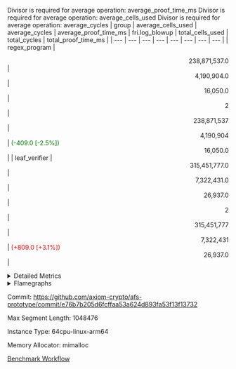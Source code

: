 Divisor is required for average operation: average_proof_time_ms
Divisor is required for average operation: average_cells_used
Divisor is required for average operation: average_cycles
| group | average_cells_used | average_cycles | average_proof_time_ms | fri.log_blowup | total_cells_used | total_cycles | total_proof_time_ms |
| --- | --- | --- | --- | --- | --- | --- | --- |
| regex_program | <div style='text-align: right'>238,871,537.0</div>  | <div style='text-align: right'>4,190,904.0</div>  | <div style='text-align: right'>16,050.0</div>  | <div style='text-align: right'>2</div>  | <div style='text-align: right'>238,871,537</div>  | <div style='text-align: right'>4,190,904</div>  | <span style="color: green">(-409.0 [-2.5%])</span> <div style='text-align: right'>16,050.0</div>  |
| leaf_verifier | <div style='text-align: right'>315,451,777.0</div>  | <div style='text-align: right'>7,322,431.0</div>  | <div style='text-align: right'>26,937.0</div>  | <div style='text-align: right'>2</div>  | <div style='text-align: right'>315,451,777</div>  | <div style='text-align: right'>7,322,431</div>  | <span style="color: red">(+809.0 [+3.1%])</span> <div style='text-align: right'>26,937.0</div>  |


<details>
<summary>Detailed Metrics</summary>

| commit_exe_time_ms | execute_and_trace_gen_time_ms | execute_time_ms | fri.log_blowup | keygen_time_ms |
| --- | --- | --- | --- | --- |
| <span style="color: green">(-6.0 [-12.2%])</span> <div style='text-align: right'>43.0</div>  | <span style="color: green">(-5.0 [-0.1%])</span> <div style='text-align: right'>7,541.0</div>  | <span style="color: green">(-12.0 [-0.2%])</span> <div style='text-align: right'>4,858.0</div>  | <div style='text-align: right'>2</div>  | <span style="color: green">(-484.0 [-0.6%])</span> <div style='text-align: right'>74,499.0</div>  |

| air_name | constraints | interactions | quotient_deg |
| --- | --- | --- | --- |
| ProgramAir | <div style='text-align: right'>4</div>  | <div style='text-align: right'>1</div>  | <div style='text-align: right'>1</div>  |
| VmConnectorAir | <div style='text-align: right'>9</div>  | <div style='text-align: right'>3</div>  | <div style='text-align: right'>4</div>  |
| PersistentBoundaryAir<8> | <div style='text-align: right'>6</div>  | <div style='text-align: right'>3</div>  | <div style='text-align: right'>2</div>  |
| MemoryMerkleAir<8> | <div style='text-align: right'>40</div>  | <div style='text-align: right'>4</div>  | <div style='text-align: right'>2</div>  |
| AccessAdapterAir<2> | <div style='text-align: right'>14</div>  | <div style='text-align: right'>5</div>  | <div style='text-align: right'>4</div>  |
| AccessAdapterAir<4> | <div style='text-align: right'>14</div>  | <div style='text-align: right'>5</div>  | <div style='text-align: right'>4</div>  |
| AccessAdapterAir<8> | <div style='text-align: right'>14</div>  | <div style='text-align: right'>5</div>  | <div style='text-align: right'>4</div>  |
| AccessAdapterAir<16> | <div style='text-align: right'>14</div>  | <div style='text-align: right'>5</div>  | <div style='text-align: right'>2</div>  |
| AccessAdapterAir<32> | <div style='text-align: right'>14</div>  | <div style='text-align: right'>5</div>  | <div style='text-align: right'>2</div>  |
| AccessAdapterAir<64> | <div style='text-align: right'>14</div>  | <div style='text-align: right'>5</div>  | <div style='text-align: right'>2</div>  |
| KeccakVmAir | <div style='text-align: right'>4,571</div>  | <div style='text-align: right'>321</div>  | <div style='text-align: right'>2</div>  |
| VmAirWrapper<Rv32HintStoreAdapterAir, Rv32HintStoreCoreAir> | <div style='text-align: right'>17</div>  | <div style='text-align: right'>15</div>  | <div style='text-align: right'>2</div>  |
| VmAirWrapper<Rv32MultAdapterAir, DivRemCoreAir<4, 8> | <div style='text-align: right'>88</div>  | <div style='text-align: right'>25</div>  | <div style='text-align: right'>2</div>  |
| VmAirWrapper<Rv32MultAdapterAir, MulHCoreAir<4, 8> | <div style='text-align: right'>38</div>  | <div style='text-align: right'>24</div>  | <div style='text-align: right'>2</div>  |
| VmAirWrapper<Rv32MultAdapterAir, MultiplicationCoreAir<4, 8> | <div style='text-align: right'>26</div>  | <div style='text-align: right'>19</div>  | <div style='text-align: right'>2</div>  |
| RangeTupleCheckerAir<2> | <div style='text-align: right'>4</div>  | <div style='text-align: right'>1</div>  | <div style='text-align: right'>1</div>  |
| VmAirWrapper<Rv32RdWriteAdapterAir, Rv32AuipcCoreAir> | <div style='text-align: right'>15</div>  | <div style='text-align: right'>11</div>  | <div style='text-align: right'>2</div>  |
| VmAirWrapper<Rv32JalrAdapterAir, Rv32JalrCoreAir> | <div style='text-align: right'>20</div>  | <div style='text-align: right'>16</div>  | <div style='text-align: right'>2</div>  |
| VmAirWrapper<Rv32CondRdWriteAdapterAir, Rv32JalLuiCoreAir> | <div style='text-align: right'>22</div>  | <div style='text-align: right'>10</div>  | <div style='text-align: right'>2</div>  |
| VmAirWrapper<Rv32BranchAdapterAir, BranchLessThanCoreAir<4, 8> | <div style='text-align: right'>41</div>  | <div style='text-align: right'>13</div>  | <div style='text-align: right'>2</div>  |
| VmAirWrapper<Rv32BranchAdapterAir, BranchEqualCoreAir<4> | <div style='text-align: right'>25</div>  | <div style='text-align: right'>11</div>  | <div style='text-align: right'>2</div>  |
| VmAirWrapper<Rv32LoadStoreAdapterAir, LoadSignExtendCoreAir<4, 8> | <div style='text-align: right'>33</div>  | <div style='text-align: right'>18</div>  | <div style='text-align: right'>2</div>  |
| VmAirWrapper<Rv32LoadStoreAdapterAir, LoadStoreCoreAir<4> | <div style='text-align: right'>38</div>  | <div style='text-align: right'>17</div>  | <div style='text-align: right'>2</div>  |
| VmAirWrapper<Rv32BaseAluAdapterAir, ShiftCoreAir<4, 8> | <div style='text-align: right'>90</div>  | <div style='text-align: right'>23</div>  | <div style='text-align: right'>2</div>  |
| VmAirWrapper<Rv32BaseAluAdapterAir, LessThanCoreAir<4, 8> | <div style='text-align: right'>39</div>  | <div style='text-align: right'>17</div>  | <div style='text-align: right'>2</div>  |
| VmAirWrapper<Rv32BaseAluAdapterAir, BaseAluCoreAir<4, 8> | <div style='text-align: right'>43</div>  | <div style='text-align: right'>19</div>  | <div style='text-align: right'>2</div>  |
| BitwiseOperationLookupAir<8> | <div style='text-align: right'>4</div>  | <div style='text-align: right'>2</div>  | <div style='text-align: right'>2</div>  |
| PhantomAir | <div style='text-align: right'>5</div>  | <div style='text-align: right'>3</div>  | <div style='text-align: right'>4</div>  |
| Poseidon2VmAir<BabyBearParameters> | <div style='text-align: right'>525</div>  | <div style='text-align: right'>32</div>  | <div style='text-align: right'>4</div>  |
| VariableRangeCheckerAir | <div style='text-align: right'>4</div>  | <div style='text-align: right'>1</div>  | <div style='text-align: right'>1</div>  |
| VmAirWrapper<NativeAdapterAir<2, 0>, PublicValuesCoreAir> | <div style='text-align: right'>23</div>  | <div style='text-align: right'>11</div>  | <div style='text-align: right'>4</div>  |
| VolatileBoundaryAir | <div style='text-align: right'>16</div>  | <div style='text-align: right'>4</div>  | <div style='text-align: right'>4</div>  |
| FriReducedOpeningAir | <div style='text-align: right'>59</div>  | <div style='text-align: right'>35</div>  | <div style='text-align: right'>4</div>  |
| VmAirWrapper<NativeVectorizedAdapterAir<4>, FieldExtensionCoreAir> | <div style='text-align: right'>23</div>  | <div style='text-align: right'>15</div>  | <div style='text-align: right'>4</div>  |
| VmAirWrapper<NativeAdapterAir<2, 1>, FieldArithmeticCoreAir> | <div style='text-align: right'>23</div>  | <div style='text-align: right'>15</div>  | <div style='text-align: right'>4</div>  |
| VmAirWrapper<JalNativeAdapterAir, JalCoreAir> | <div style='text-align: right'>6</div>  | <div style='text-align: right'>7</div>  | <div style='text-align: right'>4</div>  |
| VmAirWrapper<BranchNativeAdapterAir, BranchEqualCoreAir<1> | <div style='text-align: right'>23</div>  | <div style='text-align: right'>11</div>  | <div style='text-align: right'>2</div>  |
| VmAirWrapper<NativeLoadStoreAdapterAir<1>, NativeLoadStoreCoreAir<1> | <div style='text-align: right'>31</div>  | <div style='text-align: right'>19</div>  | <div style='text-align: right'>4</div>  |

| group | segment | stark_prove_excluding_trace_time_ms | total_cells | total_cells_used | total_cycles | trace_gen_time_ms |
| --- | --- | --- | --- | --- | --- | --- |
| regex_program | 0 | <span style="color: green">(-409.0 [-2.5%])</span> <div style='text-align: right'>16,050.0</div>  | <div style='text-align: right'>791,770,496</div>  | <div style='text-align: right'>238,871,537</div>  | <div style='text-align: right'>4,190,904</div>  | <span style="color: red">(+41.0 [+1.5%])</span> <div style='text-align: right'>2,721.0</div>  |

| group | chip_name | segment | rows_used |
| --- | --- | --- | --- |
| regex_program | ProgramChip | 0 | <div style='text-align: right'>89,914</div>  |
| regex_program | VmConnectorAir | 0 | <div style='text-align: right'>2</div>  |
| regex_program | Boundary | 0 | <div style='text-align: right'>69,164</div>  |
| regex_program | Merkle | 0 | <div style='text-align: right'>70,468</div>  |
| regex_program | AccessAdapter<2> | 0 | <div style='text-align: right'>42</div>  |
| regex_program | AccessAdapter<4> | 0 | <div style='text-align: right'>22</div>  |
| regex_program | AccessAdapter<8> | 0 | <div style='text-align: right'>69,164</div>  |
| regex_program | KeccakVmAir | 0 | <div style='text-align: right'>24</div>  |
| regex_program | <Rv32HintStoreAdapterAir,Rv32HintStoreCoreAir> | 0 | <div style='text-align: right'>12,767</div>  |
| regex_program | <Rv32MultAdapterAir,DivRemCoreAir<4, 8>> | 0 | <div style='text-align: right'>114</div>  |
| regex_program | <Rv32MultAdapterAir,MulHCoreAir<4, 8>> | 0 | <div style='text-align: right'>244</div>  |
| regex_program | <Rv32MultAdapterAir,MultiplicationCoreAir<4, 8>> | 0 | <div style='text-align: right'>52,087</div>  |
| regex_program | RangeTupleCheckerAir<2> | 0 | <div style='text-align: right'>524,288</div>  |
| regex_program | <Rv32RdWriteAdapterAir,Rv32AuipcCoreAir> | 0 | <div style='text-align: right'>39,557</div>  |
| regex_program | <Rv32JalrAdapterAir,Rv32JalrCoreAir> | 0 | <div style='text-align: right'>130,444</div>  |
| regex_program | <Rv32CondRdWriteAdapterAir,Rv32JalLuiCoreAir> | 0 | <div style='text-align: right'>106,072</div>  |
| regex_program | <Rv32BranchAdapterAir,BranchLessThanCoreAir<4, 8>> | 0 | <div style='text-align: right'>198,078</div>  |
| regex_program | <Rv32BranchAdapterAir,BranchEqualCoreAir<4>> | 0 | <div style='text-align: right'>282,074</div>  |
| regex_program | <Rv32LoadStoreAdapterAir,LoadSignExtendCoreAir<4, 8>> | 0 | <div style='text-align: right'>687</div>  |
| regex_program | <Rv32LoadStoreAdapterAir,LoadStoreCoreAir<4>> | 0 | <div style='text-align: right'>1,961,387</div>  |
| regex_program | <Rv32BaseAluAdapterAir,ShiftCoreAir<4, 8>> | 0 | <div style='text-align: right'>218,625</div>  |
| regex_program | <Rv32BaseAluAdapterAir,LessThanCoreAir<4, 8>> | 0 | <div style='text-align: right'>38,005</div>  |
| regex_program | <Rv32BaseAluAdapterAir,BaseAluCoreAir<4, 8>> | 0 | <div style='text-align: right'>1,150,473</div>  |
| regex_program | BitwiseOperationLookupAir<8> | 0 | <div style='text-align: right'>65,536</div>  |
| regex_program | PhantomAir | 0 | <div style='text-align: right'>289</div>  |
| regex_program | Poseidon2VmAir<BabyBearParameters> | 0 | <div style='text-align: right'>139,632</div>  |
| regex_program | VariableRangeCheckerAir | 0 | <div style='text-align: right'>262,144</div>  |

| group | dsl_ir | opcode | segment | frequency |
| --- | --- | --- | --- | --- |
| regex_program |  | ADD | 0 | <div style='text-align: right'>1,008,001</div>  |
| regex_program |  | AND | 0 | <div style='text-align: right'>66,789</div>  |
| regex_program |  | AUIPC | 0 | <div style='text-align: right'>39,557</div>  |
| regex_program |  | BEQ | 0 | <div style='text-align: right'>178,501</div>  |
| regex_program |  | BGE | 0 | <div style='text-align: right'>294</div>  |
| regex_program |  | BGEU | 0 | <div style='text-align: right'>121,597</div>  |
| regex_program |  | BLT | 0 | <div style='text-align: right'>5,141</div>  |
| regex_program |  | BLTU | 0 | <div style='text-align: right'>71,046</div>  |
| regex_program |  | BNE | 0 | <div style='text-align: right'>103,573</div>  |
| regex_program |  | DIVU | 0 | <div style='text-align: right'>114</div>  |
| regex_program |  | HINT_STOREW | 0 | <div style='text-align: right'>12,767</div>  |
| regex_program |  | JAL | 0 | <div style='text-align: right'>61,576</div>  |
| regex_program |  | JALR | 0 | <div style='text-align: right'>130,444</div>  |
| regex_program |  | KECCAK256 | 0 | <div style='text-align: right'>1</div>  |
| regex_program |  | LOADB | 0 | <div style='text-align: right'>679</div>  |
| regex_program |  | LOADBU | 0 | <div style='text-align: right'>27,294</div>  |
| regex_program |  | LOADH | 0 | <div style='text-align: right'>8</div>  |
| regex_program |  | LOADHU | 0 | <div style='text-align: right'>95</div>  |
| regex_program |  | LOADW | 0 | <div style='text-align: right'>1,142,838</div>  |
| regex_program |  | LUI | 0 | <div style='text-align: right'>44,496</div>  |
| regex_program |  | MUL | 0 | <div style='text-align: right'>52,087</div>  |
| regex_program |  | MULHU | 0 | <div style='text-align: right'>244</div>  |
| regex_program |  | OR | 0 | <div style='text-align: right'>23,536</div>  |
| regex_program |  | PHANTOM | 0 | <div style='text-align: right'>289</div>  |
| regex_program |  | SLL | 0 | <div style='text-align: right'>213,542</div>  |
| regex_program |  | SLT | 0 | <div style='text-align: right'>5</div>  |
| regex_program |  | SLTU | 0 | <div style='text-align: right'>38,000</div>  |
| regex_program |  | SRA | 0 | <div style='text-align: right'>1</div>  |
| regex_program |  | SRL | 0 | <div style='text-align: right'>5,082</div>  |
| regex_program |  | STOREB | 0 | <div style='text-align: right'>12,721</div>  |
| regex_program |  | STOREH | 0 | <div style='text-align: right'>10,074</div>  |
| regex_program |  | STOREW | 0 | <div style='text-align: right'>768,365</div>  |
| regex_program |  | SUB | 0 | <div style='text-align: right'>42,583</div>  |
| regex_program |  | XOR | 0 | <div style='text-align: right'>9,564</div>  |

| group | air_name | dsl_ir | opcode | segment | cells_used |
| --- | --- | --- | --- | --- | --- |
| regex_program | <Rv32BaseAluAdapterAir,BaseAluCoreAir<4, 8>> |  | ADD | 0 | <div style='text-align: right'>36,288,036</div>  |
| regex_program | AccessAdapter<8> |  | ADD | 0 | <div style='text-align: right'>102</div>  |
| regex_program | Boundary |  | ADD | 0 | <div style='text-align: right'>240</div>  |
| regex_program | Merkle |  | ADD | 0 | <div style='text-align: right'>128</div>  |
| regex_program | <Rv32BaseAluAdapterAir,BaseAluCoreAir<4, 8>> |  | AND | 0 | <div style='text-align: right'>2,404,404</div>  |
| regex_program | <Rv32RdWriteAdapterAir,Rv32AuipcCoreAir> |  | AUIPC | 0 | <div style='text-align: right'>830,697</div>  |
| regex_program | AccessAdapter<8> |  | AUIPC | 0 | <div style='text-align: right'>34</div>  |
| regex_program | Boundary |  | AUIPC | 0 | <div style='text-align: right'>80</div>  |
| regex_program | Merkle |  | AUIPC | 0 | <div style='text-align: right'>3,456</div>  |
| regex_program | <Rv32BranchAdapterAir,BranchEqualCoreAir<4>> |  | BEQ | 0 | <div style='text-align: right'>4,641,026</div>  |
| regex_program | <Rv32BranchAdapterAir,BranchLessThanCoreAir<4, 8>> |  | BGE | 0 | <div style='text-align: right'>9,408</div>  |
| regex_program | <Rv32BranchAdapterAir,BranchLessThanCoreAir<4, 8>> |  | BGEU | 0 | <div style='text-align: right'>3,891,104</div>  |
| regex_program | <Rv32BranchAdapterAir,BranchLessThanCoreAir<4, 8>> |  | BLT | 0 | <div style='text-align: right'>164,512</div>  |
| regex_program | <Rv32BranchAdapterAir,BranchLessThanCoreAir<4, 8>> |  | BLTU | 0 | <div style='text-align: right'>2,273,472</div>  |
| regex_program | <Rv32BranchAdapterAir,BranchEqualCoreAir<4>> |  | BNE | 0 | <div style='text-align: right'>2,692,898</div>  |
| regex_program | <Rv32MultAdapterAir,DivRemCoreAir<4, 8>> |  | DIVU | 0 | <div style='text-align: right'>6,498</div>  |
| regex_program | <Rv32HintStoreAdapterAir,Rv32HintStoreCoreAir> |  | HINT_STOREW | 0 | <div style='text-align: right'>331,942</div>  |
| regex_program | AccessAdapter<8> |  | HINT_STOREW | 0 | <div style='text-align: right'>108,528</div>  |
| regex_program | Boundary |  | HINT_STOREW | 0 | <div style='text-align: right'>255,360</div>  |
| regex_program | Merkle |  | HINT_STOREW | 0 | <div style='text-align: right'>408,576</div>  |
| regex_program | <Rv32CondRdWriteAdapterAir,Rv32JalLuiCoreAir> |  | JAL | 0 | <div style='text-align: right'>1,108,368</div>  |
| regex_program | <Rv32JalrAdapterAir,Rv32JalrCoreAir> |  | JALR | 0 | <div style='text-align: right'>3,652,432</div>  |
| regex_program | AccessAdapter<2> |  | KECCAK256 | 0 | <div style='text-align: right'>231</div>  |
| regex_program | AccessAdapter<4> |  | KECCAK256 | 0 | <div style='text-align: right'>143</div>  |
| regex_program | KeccakVmAir |  | KECCAK256 | 0 | <div style='text-align: right'>75,936</div>  |
| regex_program | <Rv32LoadStoreAdapterAir,LoadSignExtendCoreAir<4, 8>> |  | LOADB | 0 | <div style='text-align: right'>23,765</div>  |
| regex_program | AccessAdapter<8> |  | LOADB | 0 | <div style='text-align: right'>17</div>  |
| regex_program | Boundary |  | LOADB | 0 | <div style='text-align: right'>40</div>  |
| regex_program | <Rv32LoadStoreAdapterAir,LoadStoreCoreAir<4>> |  | LOADBU | 0 | <div style='text-align: right'>1,091,760</div>  |
| regex_program | AccessAdapter<8> |  | LOADBU | 0 | <div style='text-align: right'>187</div>  |
| regex_program | Boundary |  | LOADBU | 0 | <div style='text-align: right'>440</div>  |
| regex_program | Merkle |  | LOADBU | 0 | <div style='text-align: right'>2,624</div>  |
| regex_program | <Rv32LoadStoreAdapterAir,LoadSignExtendCoreAir<4, 8>> |  | LOADH | 0 | <div style='text-align: right'>280</div>  |
| regex_program | <Rv32LoadStoreAdapterAir,LoadStoreCoreAir<4>> |  | LOADHU | 0 | <div style='text-align: right'>3,800</div>  |
| regex_program | <Rv32LoadStoreAdapterAir,LoadStoreCoreAir<4>> |  | LOADW | 0 | <div style='text-align: right'>45,713,520</div>  |
| regex_program | AccessAdapter<8> |  | LOADW | 0 | <div style='text-align: right'>3,026</div>  |
| regex_program | Boundary |  | LOADW | 0 | <div style='text-align: right'>7,120</div>  |
| regex_program | Merkle |  | LOADW | 0 | <div style='text-align: right'>26,624</div>  |
| regex_program | <Rv32CondRdWriteAdapterAir,Rv32JalLuiCoreAir> |  | LUI | 0 | <div style='text-align: right'>800,928</div>  |
| regex_program | AccessAdapter<8> |  | LUI | 0 | <div style='text-align: right'>17</div>  |
| regex_program | Boundary |  | LUI | 0 | <div style='text-align: right'>40</div>  |
| regex_program | Merkle |  | LUI | 0 | <div style='text-align: right'>64</div>  |
| regex_program | <Rv32MultAdapterAir,MultiplicationCoreAir<4, 8>> |  | MUL | 0 | <div style='text-align: right'>1,614,697</div>  |
| regex_program | <Rv32MultAdapterAir,MulHCoreAir<4, 8>> |  | MULHU | 0 | <div style='text-align: right'>9,516</div>  |
| regex_program | <Rv32BaseAluAdapterAir,BaseAluCoreAir<4, 8>> |  | OR | 0 | <div style='text-align: right'>847,296</div>  |
| regex_program | PhantomAir |  | PHANTOM | 0 | <div style='text-align: right'>1,734</div>  |
| regex_program | <Rv32BaseAluAdapterAir,ShiftCoreAir<4, 8>> |  | SLL | 0 | <div style='text-align: right'>11,317,726</div>  |
| regex_program | <Rv32BaseAluAdapterAir,LessThanCoreAir<4, 8>> |  | SLT | 0 | <div style='text-align: right'>185</div>  |
| regex_program | <Rv32BaseAluAdapterAir,LessThanCoreAir<4, 8>> |  | SLTU | 0 | <div style='text-align: right'>1,406,000</div>  |
| regex_program | AccessAdapter<8> |  | SLTU | 0 | <div style='text-align: right'>17</div>  |
| regex_program | Boundary |  | SLTU | 0 | <div style='text-align: right'>40</div>  |
| regex_program | <Rv32BaseAluAdapterAir,ShiftCoreAir<4, 8>> |  | SRA | 0 | <div style='text-align: right'>53</div>  |
| regex_program | <Rv32BaseAluAdapterAir,ShiftCoreAir<4, 8>> |  | SRL | 0 | <div style='text-align: right'>269,346</div>  |
| regex_program | <Rv32LoadStoreAdapterAir,LoadStoreCoreAir<4>> |  | STOREB | 0 | <div style='text-align: right'>508,840</div>  |
| regex_program | AccessAdapter<8> |  | STOREB | 0 | <div style='text-align: right'>1,105</div>  |
| regex_program | Boundary |  | STOREB | 0 | <div style='text-align: right'>2,600</div>  |
| regex_program | Merkle |  | STOREB | 0 | <div style='text-align: right'>9,088</div>  |
| regex_program | <Rv32LoadStoreAdapterAir,LoadStoreCoreAir<4>> |  | STOREH | 0 | <div style='text-align: right'>402,960</div>  |
| regex_program | AccessAdapter<8> |  | STOREH | 0 | <div style='text-align: right'>85,221</div>  |
| regex_program | Boundary |  | STOREH | 0 | <div style='text-align: right'>200,520</div>  |
| regex_program | Merkle |  | STOREH | 0 | <div style='text-align: right'>321,600</div>  |
| regex_program | <Rv32LoadStoreAdapterAir,LoadStoreCoreAir<4>> |  | STOREW | 0 | <div style='text-align: right'>30,734,600</div>  |
| regex_program | AccessAdapter<8> |  | STOREW | 0 | <div style='text-align: right'>389,640</div>  |
| regex_program | Boundary |  | STOREW | 0 | <div style='text-align: right'>916,800</div>  |
| regex_program | Merkle |  | STOREW | 0 | <div style='text-align: right'>1,482,752</div>  |
| regex_program | <Rv32BaseAluAdapterAir,BaseAluCoreAir<4, 8>> |  | SUB | 0 | <div style='text-align: right'>1,532,988</div>  |
| regex_program | <Rv32BaseAluAdapterAir,BaseAluCoreAir<4, 8>> |  | XOR | 0 | <div style='text-align: right'>344,304</div>  |

| group | average_cells_used | average_cycles | average_proof_time_ms | execute_time_ms | fri.log_blowup | num_segments_or_nodes | total_cells_used | total_cycles | total_proof_time_ms |
| --- | --- | --- | --- | --- | --- | --- | --- | --- | --- |
| regex_program | <div style='text-align: right'>238,871,537.0</div>  | <div style='text-align: right'>4,190,904.0</div>  | <div style='text-align: right'>16,050.0</div>  | <span style="color: green">(-9.0 [-0.2%])</span> <div style='text-align: right'>4,822.0</div>  | <div style='text-align: right'>2</div>  | <div style='text-align: right'>1</div>  | <div style='text-align: right'>238,871,537</div>  | <div style='text-align: right'>4,190,904</div>  | <span style="color: green">(-409.0 [-2.5%])</span> <div style='text-align: right'>16,050.0</div>  |
| leaf_verifier | <div style='text-align: right'>315,451,777.0</div>  | <div style='text-align: right'>7,322,431.0</div>  | <div style='text-align: right'>26,937.0</div>  |  | <div style='text-align: right'>2</div>  | <div style='text-align: right'>1</div>  | <div style='text-align: right'>315,451,777</div>  | <div style='text-align: right'>7,322,431</div>  | <span style="color: red">(+809.0 [+3.1%])</span> <div style='text-align: right'>26,937.0</div>  |

| group | air_name | segment | cells | main_cols | perm_cols | prep_cols | rows |
| --- | --- | --- | --- | --- | --- | --- | --- |
| regex_program | ProgramAir | 0 | <div style='text-align: right'>2,359,296</div>  | <div style='text-align: right'>10</div>  | <div style='text-align: right'>8</div>  |  | <div style='text-align: right'>131,072</div>  |
| regex_program | VmConnectorAir | 0 | <div style='text-align: right'>32</div>  | <div style='text-align: right'>4</div>  | <div style='text-align: right'>12</div>  | <div style='text-align: right'>1</div>  | <div style='text-align: right'>2</div>  |
| regex_program | PersistentBoundaryAir<8> | 0 | <div style='text-align: right'>4,194,304</div>  | <div style='text-align: right'>20</div>  | <div style='text-align: right'>12</div>  |  | <div style='text-align: right'>131,072</div>  |
| regex_program | MemoryMerkleAir<8> | 0 | <div style='text-align: right'>6,815,744</div>  | <div style='text-align: right'>32</div>  | <div style='text-align: right'>20</div>  |  | <div style='text-align: right'>131,072</div>  |
| regex_program | AccessAdapterAir<2> | 0 | <div style='text-align: right'>2,240</div>  | <div style='text-align: right'>11</div>  | <div style='text-align: right'>24</div>  |  | <div style='text-align: right'>64</div>  |
| regex_program | AccessAdapterAir<4> | 0 | <div style='text-align: right'>1,184</div>  | <div style='text-align: right'>13</div>  | <div style='text-align: right'>24</div>  |  | <div style='text-align: right'>32</div>  |
| regex_program | AccessAdapterAir<8> | 0 | <div style='text-align: right'>5,373,952</div>  | <div style='text-align: right'>17</div>  | <div style='text-align: right'>24</div>  |  | <div style='text-align: right'>131,072</div>  |
| regex_program | KeccakVmAir | 0 | <div style='text-align: right'>142,464</div>  | <div style='text-align: right'>3,164</div>  | <div style='text-align: right'>1,288</div>  |  | <div style='text-align: right'>32</div>  |
| regex_program | VmAirWrapper<Rv32HintStoreAdapterAir, Rv32HintStoreCoreAir> | 0 | <div style='text-align: right'>1,015,808</div>  | <div style='text-align: right'>26</div>  | <div style='text-align: right'>36</div>  |  | <div style='text-align: right'>16,384</div>  |
| regex_program | VmAirWrapper<Rv32MultAdapterAir, DivRemCoreAir<4, 8> | 0 | <div style='text-align: right'>20,608</div>  | <div style='text-align: right'>57</div>  | <div style='text-align: right'>104</div>  |  | <div style='text-align: right'>128</div>  |
| regex_program | VmAirWrapper<Rv32MultAdapterAir, MulHCoreAir<4, 8> | 0 | <div style='text-align: right'>35,584</div>  | <div style='text-align: right'>39</div>  | <div style='text-align: right'>100</div>  |  | <div style='text-align: right'>256</div>  |
| regex_program | VmAirWrapper<Rv32MultAdapterAir, MultiplicationCoreAir<4, 8> | 0 | <div style='text-align: right'>7,274,496</div>  | <div style='text-align: right'>31</div>  | <div style='text-align: right'>80</div>  |  | <div style='text-align: right'>65,536</div>  |
| regex_program | RangeTupleCheckerAir<2> | 0 | <div style='text-align: right'>4,718,592</div>  | <div style='text-align: right'>1</div>  | <div style='text-align: right'>8</div>  | <div style='text-align: right'>2</div>  | <div style='text-align: right'>524,288</div>  |
| regex_program | VmAirWrapper<Rv32RdWriteAdapterAir, Rv32AuipcCoreAir> | 0 | <div style='text-align: right'>3,211,264</div>  | <div style='text-align: right'>21</div>  | <div style='text-align: right'>28</div>  |  | <div style='text-align: right'>65,536</div>  |
| regex_program | VmAirWrapper<Rv32JalrAdapterAir, Rv32JalrCoreAir> | 0 | <div style='text-align: right'>8,388,608</div>  | <div style='text-align: right'>28</div>  | <div style='text-align: right'>36</div>  |  | <div style='text-align: right'>131,072</div>  |
| regex_program | VmAirWrapper<Rv32CondRdWriteAdapterAir, Rv32JalLuiCoreAir> | 0 | <div style='text-align: right'>8,126,464</div>  | <div style='text-align: right'>18</div>  | <div style='text-align: right'>44</div>  |  | <div style='text-align: right'>131,072</div>  |
| regex_program | VmAirWrapper<Rv32BranchAdapterAir, BranchLessThanCoreAir<4, 8> | 0 | <div style='text-align: right'>23,068,672</div>  | <div style='text-align: right'>32</div>  | <div style='text-align: right'>56</div>  |  | <div style='text-align: right'>262,144</div>  |
| regex_program | VmAirWrapper<Rv32BranchAdapterAir, BranchEqualCoreAir<4> | 0 | <div style='text-align: right'>38,797,312</div>  | <div style='text-align: right'>26</div>  | <div style='text-align: right'>48</div>  |  | <div style='text-align: right'>524,288</div>  |
| regex_program | VmAirWrapper<Rv32LoadStoreAdapterAir, LoadSignExtendCoreAir<4, 8> | 0 | <div style='text-align: right'>113,664</div>  | <div style='text-align: right'>35</div>  | <div style='text-align: right'>76</div>  |  | <div style='text-align: right'>1,024</div>  |
| regex_program | VmAirWrapper<Rv32LoadStoreAdapterAir, LoadStoreCoreAir<4> | 0 | <div style='text-align: right'>234,881,024</div>  | <div style='text-align: right'>40</div>  | <div style='text-align: right'>72</div>  |  | <div style='text-align: right'>2,097,152</div>  |
| regex_program | VmAirWrapper<Rv32BaseAluAdapterAir, ShiftCoreAir<4, 8> | 0 | <div style='text-align: right'>27,525,120</div>  | <div style='text-align: right'>53</div>  | <div style='text-align: right'>52</div>  |  | <div style='text-align: right'>262,144</div>  |
| regex_program | VmAirWrapper<Rv32BaseAluAdapterAir, LessThanCoreAir<4, 8> | 0 | <div style='text-align: right'>5,046,272</div>  | <div style='text-align: right'>37</div>  | <div style='text-align: right'>40</div>  |  | <div style='text-align: right'>65,536</div>  |
| regex_program | VmAirWrapper<Rv32BaseAluAdapterAir, BaseAluCoreAir<4, 8> | 0 | <div style='text-align: right'>243,269,632</div>  | <div style='text-align: right'>36</div>  | <div style='text-align: right'>80</div>  |  | <div style='text-align: right'>2,097,152</div>  |
| regex_program | BitwiseOperationLookupAir<8> | 0 | <div style='text-align: right'>655,360</div>  | <div style='text-align: right'>2</div>  | <div style='text-align: right'>8</div>  | <div style='text-align: right'>3</div>  | <div style='text-align: right'>65,536</div>  |
| regex_program | PhantomAir | 0 | <div style='text-align: right'>9,216</div>  | <div style='text-align: right'>6</div>  | <div style='text-align: right'>12</div>  |  | <div style='text-align: right'>512</div>  |
| regex_program | Poseidon2VmAir<BabyBearParameters> | 0 | <div style='text-align: right'>164,364,288</div>  | <div style='text-align: right'>559</div>  | <div style='text-align: right'>68</div>  |  | <div style='text-align: right'>262,144</div>  |
| regex_program | VariableRangeCheckerAir | 0 | <div style='text-align: right'>2,359,296</div>  | <div style='text-align: right'>1</div>  | <div style='text-align: right'>8</div>  | <div style='text-align: right'>2</div>  | <div style='text-align: right'>262,144</div>  |

| group | index | execute_time_ms | total_cells_used | total_cycles |
| --- | --- | --- | --- | --- |
| leaf_verifier | 0 | <span style="color: green">(-54.0 [-0.7%])</span> <div style='text-align: right'>7,998.0</div>  | <div style='text-align: right'>315,451,777</div>  | <div style='text-align: right'>7,322,431</div>  |

| group | chip_name | index | rows_used |
| --- | --- | --- | --- |
| leaf_verifier | ProgramChip | 0 | <div style='text-align: right'>311,121</div>  |
| leaf_verifier | VmConnectorAir | 0 | <div style='text-align: right'>2</div>  |
| leaf_verifier | <NativeAdapterAir<2, 0>,PublicValuesCoreAir> | 0 | <div style='text-align: right'>36</div>  |
| leaf_verifier | Boundary | 0 | <div style='text-align: right'>1,058,325</div>  |
| leaf_verifier | AccessAdapter<2> | 0 | <div style='text-align: right'>1,111,572</div>  |
| leaf_verifier | AccessAdapter<4> | 0 | <div style='text-align: right'>555,996</div>  |
| leaf_verifier | AccessAdapter<8> | 0 | <div style='text-align: right'>115,174</div>  |
| leaf_verifier | Poseidon2VmAir<BabyBearParameters> | 0 | <div style='text-align: right'>56,262</div>  |
| leaf_verifier | FriReducedOpeningAir | 0 | <div style='text-align: right'>570,948</div>  |
| leaf_verifier | <NativeVectorizedAdapterAir<4>,FieldExtensionCoreAir> | 0 | <div style='text-align: right'>111,763</div>  |
| leaf_verifier | <NativeAdapterAir<2, 1>,FieldArithmeticCoreAir> | 0 | <div style='text-align: right'>2,870,816</div>  |
| leaf_verifier | <JalNativeAdapterAir,JalCoreAir> | 0 | <div style='text-align: right'>98,278</div>  |
| leaf_verifier | <BranchNativeAdapterAir,BranchEqualCoreAir<1>> | 0 | <div style='text-align: right'>1,464,110</div>  |
| leaf_verifier | <NativeLoadStoreAdapterAir<1>,NativeLoadStoreCoreAir<1>> | 0 | <div style='text-align: right'>2,065,573</div>  |
| leaf_verifier | PhantomAir | 0 | <div style='text-align: right'>648,495</div>  |
| leaf_verifier | VariableRangeCheckerAir | 0 | <div style='text-align: right'>262,144</div>  |

| group | dsl_ir | index | opcode | frequency |
| --- | --- | --- | --- | --- |
| leaf_verifier |  | 0 | ADD | <div style='text-align: right'>2,544,664</div>  |
| leaf_verifier |  | 0 | BBE4DIV | <div style='text-align: right'>8,109</div>  |
| leaf_verifier |  | 0 | BBE4MUL | <div style='text-align: right'>38,132</div>  |
| leaf_verifier |  | 0 | BEQ | <div style='text-align: right'>19,898</div>  |
| leaf_verifier |  | 0 | BNE | <div style='text-align: right'>1,444,212</div>  |
| leaf_verifier |  | 0 | COMP_POS2 | <div style='text-align: right'>18,449</div>  |
| leaf_verifier |  | 0 | DIV | <div style='text-align: right'>177</div>  |
| leaf_verifier |  | 0 | FE4ADD | <div style='text-align: right'>48,548</div>  |
| leaf_verifier |  | 0 | FE4SUB | <div style='text-align: right'>16,974</div>  |
| leaf_verifier |  | 0 | FRI_REDUCED_OPENING | <div style='text-align: right'>7,098</div>  |
| leaf_verifier |  | 0 | JAL | <div style='text-align: right'>98,278</div>  |
| leaf_verifier |  | 0 | LOADW | <div style='text-align: right'>212,271</div>  |
| leaf_verifier |  | 0 | LOADW2 | <div style='text-align: right'>666,566</div>  |
| leaf_verifier |  | 0 | MUL | <div style='text-align: right'>228,568</div>  |
| leaf_verifier |  | 0 | PERM_POS2 | <div style='text-align: right'>37,813</div>  |
| leaf_verifier |  | 0 | PHANTOM | <div style='text-align: right'>648,495</div>  |
| leaf_verifier |  | 0 | PUBLISH | <div style='text-align: right'>36</div>  |
| leaf_verifier |  | 0 | SHINTW | <div style='text-align: right'>513,606</div>  |
| leaf_verifier |  | 0 | STOREW | <div style='text-align: right'>257,184</div>  |
| leaf_verifier |  | 0 | STOREW2 | <div style='text-align: right'>415,946</div>  |
| leaf_verifier |  | 0 | SUB | <div style='text-align: right'>97,407</div>  |

| group | air_name | dsl_ir | index | opcode | cells_used |
| --- | --- | --- | --- | --- | --- |
| leaf_verifier | <NativeAdapterAir<2, 1>,FieldArithmeticCoreAir> |  | 0 | ADD | <div style='text-align: right'>76,339,920</div>  |
| leaf_verifier | AccessAdapter<2> |  | 0 | ADD | <div style='text-align: right'>634,810</div>  |
| leaf_verifier | AccessAdapter<4> |  | 0 | ADD | <div style='text-align: right'>375,115</div>  |
| leaf_verifier | Boundary |  | 0 | ADD | <div style='text-align: right'>767,943</div>  |
| leaf_verifier | <NativeVectorizedAdapterAir<4>,FieldExtensionCoreAir> |  | 0 | BBE4DIV | <div style='text-align: right'>324,360</div>  |
| leaf_verifier | AccessAdapter<2> |  | 0 | BBE4DIV | <div style='text-align: right'>161,084</div>  |
| leaf_verifier | AccessAdapter<4> |  | 0 | BBE4DIV | <div style='text-align: right'>95,186</div>  |
| leaf_verifier | Boundary |  | 0 | BBE4DIV | <div style='text-align: right'>352</div>  |
| leaf_verifier | <NativeVectorizedAdapterAir<4>,FieldExtensionCoreAir> |  | 0 | BBE4MUL | <div style='text-align: right'>1,525,280</div>  |
| leaf_verifier | AccessAdapter<2> |  | 0 | BBE4MUL | <div style='text-align: right'>1,116,544</div>  |
| leaf_verifier | AccessAdapter<4> |  | 0 | BBE4MUL | <div style='text-align: right'>659,776</div>  |
| leaf_verifier | Boundary |  | 0 | BBE4MUL | <div style='text-align: right'>1,037,080</div>  |
| leaf_verifier | <BranchNativeAdapterAir,BranchEqualCoreAir<1>> |  | 0 | BEQ | <div style='text-align: right'>457,654</div>  |
| leaf_verifier | <BranchNativeAdapterAir,BranchEqualCoreAir<1>> |  | 0 | BNE | <div style='text-align: right'>33,216,876</div>  |
| leaf_verifier | AccessAdapter<2> |  | 0 | BNE | <div style='text-align: right'>1,540</div>  |
| leaf_verifier | AccessAdapter<4> |  | 0 | BNE | <div style='text-align: right'>910</div>  |
| leaf_verifier | AccessAdapter<2> |  | 0 | COMP_POS2 | <div style='text-align: right'>749,892</div>  |
| leaf_verifier | AccessAdapter<4> |  | 0 | COMP_POS2 | <div style='text-align: right'>443,118</div>  |
| leaf_verifier | AccessAdapter<8> |  | 0 | COMP_POS2 | <div style='text-align: right'>289,731</div>  |
| leaf_verifier | Poseidon2VmAir<BabyBearParameters> |  | 0 | COMP_POS2 | <div style='text-align: right'>10,312,991</div>  |
| leaf_verifier | <NativeAdapterAir<2, 1>,FieldArithmeticCoreAir> |  | 0 | DIV | <div style='text-align: right'>5,310</div>  |
| leaf_verifier | <NativeVectorizedAdapterAir<4>,FieldExtensionCoreAir> |  | 0 | FE4ADD | <div style='text-align: right'>1,941,920</div>  |
| leaf_verifier | AccessAdapter<2> |  | 0 | FE4ADD | <div style='text-align: right'>1,370,644</div>  |
| leaf_verifier | AccessAdapter<4> |  | 0 | FE4ADD | <div style='text-align: right'>809,926</div>  |
| leaf_verifier | Boundary |  | 0 | FE4ADD | <div style='text-align: right'>1,380,324</div>  |
| leaf_verifier | <NativeVectorizedAdapterAir<4>,FieldExtensionCoreAir> |  | 0 | FE4SUB | <div style='text-align: right'>678,960</div>  |
| leaf_verifier | AccessAdapter<2> |  | 0 | FE4SUB | <div style='text-align: right'>550,726</div>  |
| leaf_verifier | AccessAdapter<4> |  | 0 | FE4SUB | <div style='text-align: right'>325,429</div>  |
| leaf_verifier | Boundary |  | 0 | FE4SUB | <div style='text-align: right'>574,816</div>  |
| leaf_verifier | AccessAdapter<2> |  | 0 | FRI_REDUCED_OPENING | <div style='text-align: right'>400,708</div>  |
| leaf_verifier | AccessAdapter<4> |  | 0 | FRI_REDUCED_OPENING | <div style='text-align: right'>236,782</div>  |
| leaf_verifier | FriReducedOpeningAir |  | 0 | FRI_REDUCED_OPENING | <div style='text-align: right'>36,540,672</div>  |
| leaf_verifier | <JalNativeAdapterAir,JalCoreAir> |  | 0 | JAL | <div style='text-align: right'>982,780</div>  |
| leaf_verifier | AccessAdapter<2> |  | 0 | JAL | <div style='text-align: right'>572</div>  |
| leaf_verifier | AccessAdapter<4> |  | 0 | JAL | <div style='text-align: right'>676</div>  |
| leaf_verifier | Boundary |  | 0 | JAL | <div style='text-align: right'>11</div>  |
| leaf_verifier | <NativeLoadStoreAdapterAir<1>,NativeLoadStoreCoreAir<1>> |  | 0 | LOADW | <div style='text-align: right'>8,703,111</div>  |
| leaf_verifier | AccessAdapter<2> |  | 0 | LOADW | <div style='text-align: right'>567,347</div>  |
| leaf_verifier | AccessAdapter<4> |  | 0 | LOADW | <div style='text-align: right'>289,445</div>  |
| leaf_verifier | AccessAdapter<8> |  | 0 | LOADW | <div style='text-align: right'>21,607</div>  |
| leaf_verifier | Boundary |  | 0 | LOADW | <div style='text-align: right'>382,239</div>  |
| leaf_verifier | <NativeLoadStoreAdapterAir<1>,NativeLoadStoreCoreAir<1>> |  | 0 | LOADW2 | <div style='text-align: right'>27,329,206</div>  |
| leaf_verifier | AccessAdapter<2> |  | 0 | LOADW2 | <div style='text-align: right'>59,994</div>  |
| leaf_verifier | AccessAdapter<4> |  | 0 | LOADW2 | <div style='text-align: right'>35,451</div>  |
| leaf_verifier | AccessAdapter<8> |  | 0 | LOADW2 | <div style='text-align: right'>510</div>  |
| leaf_verifier | Boundary |  | 0 | LOADW2 | <div style='text-align: right'>1,408</div>  |
| leaf_verifier | <NativeAdapterAir<2, 1>,FieldArithmeticCoreAir> |  | 0 | MUL | <div style='text-align: right'>6,857,040</div>  |
| leaf_verifier | AccessAdapter<2> |  | 0 | MUL | <div style='text-align: right'>30,041</div>  |
| leaf_verifier | AccessAdapter<4> |  | 0 | MUL | <div style='text-align: right'>17,771</div>  |
| leaf_verifier | Boundary |  | 0 | MUL | <div style='text-align: right'>112,376</div>  |
| leaf_verifier | AccessAdapter<2> |  | 0 | PERM_POS2 | <div style='text-align: right'>1,764,048</div>  |
| leaf_verifier | AccessAdapter<4> |  | 0 | PERM_POS2 | <div style='text-align: right'>1,043,757</div>  |
| leaf_verifier | AccessAdapter<8> |  | 0 | PERM_POS2 | <div style='text-align: right'>689,248</div>  |
| leaf_verifier | Poseidon2VmAir<BabyBearParameters> |  | 0 | PERM_POS2 | <div style='text-align: right'>21,137,467</div>  |
| leaf_verifier | PhantomAir |  | 0 | PHANTOM | <div style='text-align: right'>3,890,970</div>  |
| leaf_verifier | <NativeAdapterAir<2, 0>,PublicValuesCoreAir> |  | 0 | PUBLISH | <div style='text-align: right'>828</div>  |
| leaf_verifier | <NativeLoadStoreAdapterAir<1>,NativeLoadStoreCoreAir<1>> |  | 0 | SHINTW | <div style='text-align: right'>21,057,846</div>  |
| leaf_verifier | AccessAdapter<2> |  | 0 | SHINTW | <div style='text-align: right'>22</div>  |
| leaf_verifier | AccessAdapter<4> |  | 0 | SHINTW | <div style='text-align: right'>26</div>  |
| leaf_verifier | AccessAdapter<8> |  | 0 | SHINTW | <div style='text-align: right'>17</div>  |
| leaf_verifier | Boundary |  | 0 | SHINTW | <div style='text-align: right'>5,644,078</div>  |
| leaf_verifier | <NativeLoadStoreAdapterAir<1>,NativeLoadStoreCoreAir<1>> |  | 0 | STOREW | <div style='text-align: right'>10,544,544</div>  |
| leaf_verifier | AccessAdapter<2> |  | 0 | STOREW | <div style='text-align: right'>155,540</div>  |
| leaf_verifier | AccessAdapter<4> |  | 0 | STOREW | <div style='text-align: right'>90,805</div>  |
| leaf_verifier | AccessAdapter<8> |  | 0 | STOREW | <div style='text-align: right'>1,768</div>  |
| leaf_verifier | Boundary |  | 0 | STOREW | <div style='text-align: right'>868,362</div>  |
| leaf_verifier | <NativeLoadStoreAdapterAir<1>,NativeLoadStoreCoreAir<1>> |  | 0 | STOREW2 | <div style='text-align: right'>17,053,786</div>  |
| leaf_verifier | AccessAdapter<2> |  | 0 | STOREW2 | <div style='text-align: right'>1,726,208</div>  |
| leaf_verifier | AccessAdapter<4> |  | 0 | STOREW2 | <div style='text-align: right'>1,021,397</div>  |
| leaf_verifier | AccessAdapter<8> |  | 0 | STOREW2 | <div style='text-align: right'>595,901</div>  |
| leaf_verifier | Boundary |  | 0 | STOREW2 | <div style='text-align: right'>857,406</div>  |
| leaf_verifier | <NativeAdapterAir<2, 1>,FieldArithmeticCoreAir> |  | 0 | SUB | <div style='text-align: right'>2,922,210</div>  |
| leaf_verifier | AccessAdapter<2> |  | 0 | SUB | <div style='text-align: right'>78,793</div>  |
| leaf_verifier | AccessAdapter<4> |  | 0 | SUB | <div style='text-align: right'>93,119</div>  |
| leaf_verifier | Boundary |  | 0 | SUB | <div style='text-align: right'>15,180</div>  |

| group | air_name | index | segment | cells | main_cols | perm_cols | prep_cols | rows |
| --- | --- | --- | --- | --- | --- | --- | --- | --- |
| leaf_verifier | ProgramAir | 0 | 0 | <div style='text-align: right'>9,437,184</div>  | <div style='text-align: right'>10</div>  | <div style='text-align: right'>8</div>  |  | <div style='text-align: right'>524,288</div>  |
| leaf_verifier | VmConnectorAir | 0 | 0 | <div style='text-align: right'>24</div>  | <div style='text-align: right'>4</div>  | <div style='text-align: right'>8</div>  | <div style='text-align: right'>1</div>  | <div style='text-align: right'>2</div>  |
| leaf_verifier | VmAirWrapper<NativeAdapterAir<2, 0>, PublicValuesCoreAir> | 0 | 0 | <div style='text-align: right'>2,496</div>  | <div style='text-align: right'>23</div>  | <div style='text-align: right'>16</div>  |  | <div style='text-align: right'>64</div>  |
| leaf_verifier | VolatileBoundaryAir | 0 | 0 | <div style='text-align: right'>39,845,888</div>  | <div style='text-align: right'>11</div>  | <div style='text-align: right'>8</div>  |  | <div style='text-align: right'>2,097,152</div>  |
| leaf_verifier | AccessAdapterAir<2> | 0 | 0 | <div style='text-align: right'>56,623,104</div>  | <div style='text-align: right'>11</div>  | <div style='text-align: right'>16</div>  |  | <div style='text-align: right'>2,097,152</div>  |
| leaf_verifier | AccessAdapterAir<4> | 0 | 0 | <div style='text-align: right'>30,408,704</div>  | <div style='text-align: right'>13</div>  | <div style='text-align: right'>16</div>  |  | <div style='text-align: right'>1,048,576</div>  |
| leaf_verifier | AccessAdapterAir<8> | 0 | 0 | <div style='text-align: right'>4,325,376</div>  | <div style='text-align: right'>17</div>  | <div style='text-align: right'>16</div>  |  | <div style='text-align: right'>131,072</div>  |
| leaf_verifier | Poseidon2VmAir<BabyBearParameters> | 0 | 0 | <div style='text-align: right'>38,993,920</div>  | <div style='text-align: right'>559</div>  | <div style='text-align: right'>36</div>  |  | <div style='text-align: right'>65,536</div>  |
| leaf_verifier | FriReducedOpeningAir | 0 | 0 | <div style='text-align: right'>146,800,640</div>  | <div style='text-align: right'>64</div>  | <div style='text-align: right'>76</div>  |  | <div style='text-align: right'>1,048,576</div>  |
| leaf_verifier | VmAirWrapper<NativeVectorizedAdapterAir<4>, FieldExtensionCoreAir> | 0 | 0 | <div style='text-align: right'>7,864,320</div>  | <div style='text-align: right'>40</div>  | <div style='text-align: right'>20</div>  |  | <div style='text-align: right'>131,072</div>  |
| leaf_verifier | VmAirWrapper<NativeAdapterAir<2, 1>, FieldArithmeticCoreAir> | 0 | 0 | <div style='text-align: right'>209,715,200</div>  | <div style='text-align: right'>30</div>  | <div style='text-align: right'>20</div>  |  | <div style='text-align: right'>4,194,304</div>  |
| leaf_verifier | VmAirWrapper<JalNativeAdapterAir, JalCoreAir> | 0 | 0 | <div style='text-align: right'>2,883,584</div>  | <div style='text-align: right'>10</div>  | <div style='text-align: right'>12</div>  |  | <div style='text-align: right'>131,072</div>  |
| leaf_verifier | VmAirWrapper<BranchNativeAdapterAir, BranchEqualCoreAir<1> | 0 | 0 | <div style='text-align: right'>106,954,752</div>  | <div style='text-align: right'>23</div>  | <div style='text-align: right'>28</div>  |  | <div style='text-align: right'>2,097,152</div>  |
| leaf_verifier | VmAirWrapper<NativeLoadStoreAdapterAir<1>, NativeLoadStoreCoreAir<1> | 0 | 0 | <div style='text-align: right'>136,314,880</div>  | <div style='text-align: right'>41</div>  | <div style='text-align: right'>24</div>  |  | <div style='text-align: right'>2,097,152</div>  |
| leaf_verifier | PhantomAir | 0 | 0 | <div style='text-align: right'>14,680,064</div>  | <div style='text-align: right'>6</div>  | <div style='text-align: right'>8</div>  |  | <div style='text-align: right'>1,048,576</div>  |
| leaf_verifier | VariableRangeCheckerAir | 0 | 0 | <div style='text-align: right'>2,359,296</div>  | <div style='text-align: right'>1</div>  | <div style='text-align: right'>8</div>  | <div style='text-align: right'>2</div>  | <div style='text-align: right'>262,144</div>  |

| group | index | segment | stark_prove_excluding_trace_time_ms | total_cells | trace_gen_time_ms |
| --- | --- | --- | --- | --- | --- |
| leaf_verifier | 0 | 0 | <span style="color: red">(+809.0 [+3.1%])</span> <div style='text-align: right'>26,937.0</div>  | <div style='text-align: right'>807,209,432</div>  | <span style="color: red">(+24.0 [+1.4%])</span> <div style='text-align: right'>1,745.0</div>  |

| segment | trace_gen_time_ms |
| --- | --- |
| 0 | <span style="color: red">(+6.0 [+0.2%])</span> <div style='text-align: right'>2,676.0</div>  |

</details>



<details>
<summary>Flamegraphs</summary>

[![](https://axiom-public-data-sandbox-us-east-1.s3.us-east-1.amazonaws.com/benchmark/github/flamegraphs/e76b7b205d6fcffaa53a624d893fa53f13f13732/regex-38e0b9de817f645c4bec37c0d4a3e58baecccb040f5718dc069a72c7385a0bed-leaf_verifier.dsl_ir.opcode.air_name.cells_used.reverse.svg)](https://axiom-public-data-sandbox-us-east-1.s3.us-east-1.amazonaws.com/benchmark/github/flamegraphs/e76b7b205d6fcffaa53a624d893fa53f13f13732/regex-38e0b9de817f645c4bec37c0d4a3e58baecccb040f5718dc069a72c7385a0bed-leaf_verifier.dsl_ir.opcode.air_name.cells_used.reverse.svg)
[![](https://axiom-public-data-sandbox-us-east-1.s3.us-east-1.amazonaws.com/benchmark/github/flamegraphs/e76b7b205d6fcffaa53a624d893fa53f13f13732/regex-38e0b9de817f645c4bec37c0d4a3e58baecccb040f5718dc069a72c7385a0bed-leaf_verifier.dsl_ir.opcode.air_name.cells_used.svg)](https://axiom-public-data-sandbox-us-east-1.s3.us-east-1.amazonaws.com/benchmark/github/flamegraphs/e76b7b205d6fcffaa53a624d893fa53f13f13732/regex-38e0b9de817f645c4bec37c0d4a3e58baecccb040f5718dc069a72c7385a0bed-leaf_verifier.dsl_ir.opcode.air_name.cells_used.svg)
[![](https://axiom-public-data-sandbox-us-east-1.s3.us-east-1.amazonaws.com/benchmark/github/flamegraphs/e76b7b205d6fcffaa53a624d893fa53f13f13732/regex-38e0b9de817f645c4bec37c0d4a3e58baecccb040f5718dc069a72c7385a0bed-leaf_verifier.dsl_ir.opcode.frequency.reverse.svg)](https://axiom-public-data-sandbox-us-east-1.s3.us-east-1.amazonaws.com/benchmark/github/flamegraphs/e76b7b205d6fcffaa53a624d893fa53f13f13732/regex-38e0b9de817f645c4bec37c0d4a3e58baecccb040f5718dc069a72c7385a0bed-leaf_verifier.dsl_ir.opcode.frequency.reverse.svg)
[![](https://axiom-public-data-sandbox-us-east-1.s3.us-east-1.amazonaws.com/benchmark/github/flamegraphs/e76b7b205d6fcffaa53a624d893fa53f13f13732/regex-38e0b9de817f645c4bec37c0d4a3e58baecccb040f5718dc069a72c7385a0bed-leaf_verifier.dsl_ir.opcode.frequency.svg)](https://axiom-public-data-sandbox-us-east-1.s3.us-east-1.amazonaws.com/benchmark/github/flamegraphs/e76b7b205d6fcffaa53a624d893fa53f13f13732/regex-38e0b9de817f645c4bec37c0d4a3e58baecccb040f5718dc069a72c7385a0bed-leaf_verifier.dsl_ir.opcode.frequency.svg)
[![](https://axiom-public-data-sandbox-us-east-1.s3.us-east-1.amazonaws.com/benchmark/github/flamegraphs/e76b7b205d6fcffaa53a624d893fa53f13f13732/regex-38e0b9de817f645c4bec37c0d4a3e58baecccb040f5718dc069a72c7385a0bed-regex_program.dsl_ir.opcode.air_name.cells_used.reverse.svg)](https://axiom-public-data-sandbox-us-east-1.s3.us-east-1.amazonaws.com/benchmark/github/flamegraphs/e76b7b205d6fcffaa53a624d893fa53f13f13732/regex-38e0b9de817f645c4bec37c0d4a3e58baecccb040f5718dc069a72c7385a0bed-regex_program.dsl_ir.opcode.air_name.cells_used.reverse.svg)
[![](https://axiom-public-data-sandbox-us-east-1.s3.us-east-1.amazonaws.com/benchmark/github/flamegraphs/e76b7b205d6fcffaa53a624d893fa53f13f13732/regex-38e0b9de817f645c4bec37c0d4a3e58baecccb040f5718dc069a72c7385a0bed-regex_program.dsl_ir.opcode.air_name.cells_used.svg)](https://axiom-public-data-sandbox-us-east-1.s3.us-east-1.amazonaws.com/benchmark/github/flamegraphs/e76b7b205d6fcffaa53a624d893fa53f13f13732/regex-38e0b9de817f645c4bec37c0d4a3e58baecccb040f5718dc069a72c7385a0bed-regex_program.dsl_ir.opcode.air_name.cells_used.svg)
[![](https://axiom-public-data-sandbox-us-east-1.s3.us-east-1.amazonaws.com/benchmark/github/flamegraphs/e76b7b205d6fcffaa53a624d893fa53f13f13732/regex-38e0b9de817f645c4bec37c0d4a3e58baecccb040f5718dc069a72c7385a0bed-regex_program.dsl_ir.opcode.frequency.reverse.svg)](https://axiom-public-data-sandbox-us-east-1.s3.us-east-1.amazonaws.com/benchmark/github/flamegraphs/e76b7b205d6fcffaa53a624d893fa53f13f13732/regex-38e0b9de817f645c4bec37c0d4a3e58baecccb040f5718dc069a72c7385a0bed-regex_program.dsl_ir.opcode.frequency.reverse.svg)
[![](https://axiom-public-data-sandbox-us-east-1.s3.us-east-1.amazonaws.com/benchmark/github/flamegraphs/e76b7b205d6fcffaa53a624d893fa53f13f13732/regex-38e0b9de817f645c4bec37c0d4a3e58baecccb040f5718dc069a72c7385a0bed-regex_program.dsl_ir.opcode.frequency.svg)](https://axiom-public-data-sandbox-us-east-1.s3.us-east-1.amazonaws.com/benchmark/github/flamegraphs/e76b7b205d6fcffaa53a624d893fa53f13f13732/regex-38e0b9de817f645c4bec37c0d4a3e58baecccb040f5718dc069a72c7385a0bed-regex_program.dsl_ir.opcode.frequency.svg)

</details>

Commit: https://github.com/axiom-crypto/afs-prototype/commit/e76b7b205d6fcffaa53a624d893fa53f13f13732

Max Segment Length: 1048476

Instance Type: 64cpu-linux-arm64

Memory Allocator: mimalloc

[Benchmark Workflow](https://github.com/axiom-crypto/afs-prototype/actions/runs/12283712426)
